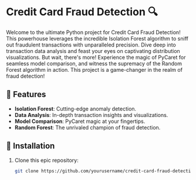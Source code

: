 # Credit Card Fraud Detection 🔍

Welcome to the ultimate Python project for Credit Card Fraud Detection! This powerhouse leverages the incredible Isolation Forest algorithm to sniff out fraudulent transactions with unparalleled precision. Dive deep into transaction data analysis and feast your eyes on captivating distribution visualizations. But wait, there's more! Experience the magic of PyCaret for seamless model comparison, and witness the supremacy of the Random Forest algorithm in action. This project is a game-changer in the realm of fraud detection!                     

## 🌟 Features
- **Isolation Forest**: Cutting-edge anomaly detection.
- **Data Analysis**: In-depth transaction insights and visualizations.                                                        
- **Model Comparison**: PyCaret magic at your fingertips.
- **Random Forest**: The unrivaled champion of fraud detection.

## 🚀 Installation

1. Clone this epic repository:
   ```bash
   git clone https://github.com/yourusername/credit-card-fraud-detection.git

